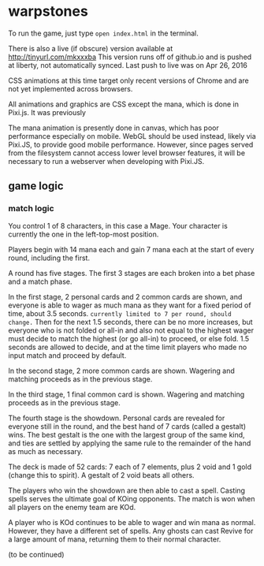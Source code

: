 # warpstones

To run the game, just type `open index.html` in the terminal.

There is also a live (if obscure) version available at http://tinyurl.com/mkxxxba
This version runs off of github.io and is pushed at liberty, not automatically synced.
Last push to live was on Apr 26, 2016

CSS animations at this time target only recent versions of Chrome and are not yet implemented across browsers.

All animations and graphics are CSS except the mana, which is done in Pixi.js. It was previously

The mana animation is presently done in canvas, which has poor performance especially on mobile. WebGL should be used instead, likely via Pixi.JS, to provide good mobile performance. However, since pages served from the filesystem cannot access lower level browser features, it will be necessary to run a webserver when developing with Pixi.JS.

## game logic

### match logic

You control 1 of 8 characters, in this case a Mage. Your character is currently the one in the left-top-most position.

Players begin with 14 mana each and gain 7 mana each at the start of every round, including the first.

A round has five stages. The first 3 stages are each broken into a bet phase and a match phase.

In the first stage, 2 personal cards and 2 common cards are shown, and everyone is able to wager as much mana as they want for a fixed period of time, about 3.5 seconds. `currently limited to 7 per round, should change.` Then for the next 1.5 seconds, there can be no more increases, but everyone who is not folded or all-in and also not equal to the highest wager must decide to match the highest (or go all-in) to proceed, or else fold. 1.5 seconds are allowed to decide, and at the time limit players who made no input match and proceed by default.

In the second stage, 2 more common cards are shown. Wagering and matching proceeds as in the previous stage.

In the third stage, 1 final common card is shown. Wagering and matching proceeds as in the previous stage.

The fourth stage is the showdown. Personal cards are revealed for everyone still in the round, and the best hand of 7 cards (called a gestalt) wins. The best gestalt is the one with the largest group of the same kind, and ties are settled by applying the same rule to the remainder of the hand as much as necessary.

The deck is made of 52 cards: 7 each of 7 elements, plus 2 void and 1 gold (change this to spirit). A gestalt of 2 void beats all others.

The players who win the showdown are then able to cast a spell. Casting spells serves the ultimate goal of KOing opponents. The match is won when all players on the enemy team are KOd.

A player who is KOd continues to be able to wager and win mana as normal. However, they have a different set of spells. Any ghosts can cast Revive for a large amount of mana, returning them to their normal character.

(to be continued)
